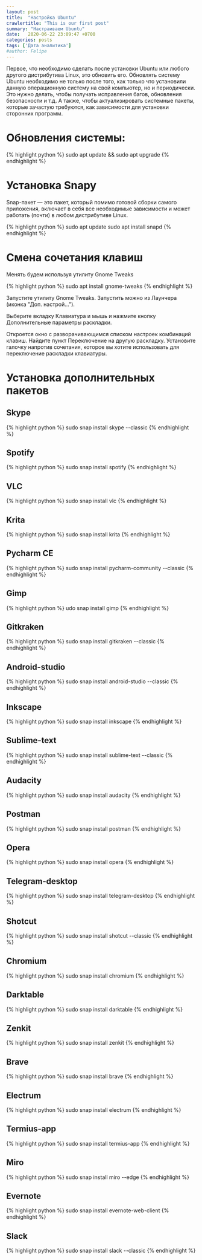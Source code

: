 ```yaml
---
layout: post
title:  "Настройка Ubuntu"
crawlertitle: "This is our first post"
summary: "Настраиваем Ubuntu"
date:   2020-06-22 23:09:47 +0700
categories: posts
tags: ['Дата аналитика']
#author: Felipe
---
```



Первое, что необходимо сделать после установки Ubuntu или любого другого дистрибутива Linux, это обновить его. Обновлять систему Ubuntu необходимо не только после того, как только что установили данную операционную систему на свой компьютер, но и периодически. Это нужно делать, чтобы получать исправления багов, обновления безопасности и т.д. А также, чтобы актуализировать системные пакеты, которые зачастую требуются, как зависимости для установки сторонних программ.

# Обновления системы:

{% highlight python %}
sudo apt update && sudo apt upgrade
{% endhighlight %}


# Установка Snapy

Snap-пакет — это пакет, который помимо готовой сборки самого приложения, включает в себя все необходимые зависимости и может работать (почти) в любом дистрибутиве Linux.

{% highlight python %}
sudo apt update
sudo apt install snapd
{% endhighlight %}


# Смена сочетания клавиш 

Менять будем используя утилиту Gnome Tweaks

{% highlight python %}
sudo apt install gnome-tweaks
{% endhighlight %}

Запустите утилиту Gnome Tweaks. Запустить можно из Лаунчера (иконка "Доп. настрой...").

Выберите вкладку Клавиатура и мышь и нажмите кнопку Дополнительные параметры раскладки.

Откроется окно с разворачивающимся списком настроек комбинаций клавиш. Найдите пункт Переключение на другую раскладку. 
Установите галочку напротив сочетания, которое вы хотите использовать для переключение раскладки клавиатуры.
 
  
 
  
 

# Установка дополнительных пакетов

## Skype
{% highlight python %}
sudo snap install skype --classic
{% endhighlight %}

## Spotify
{% highlight python %}
sudo snap install spotify
{% endhighlight %}

## VLC
{% highlight python %}
sudo snap install vlc
{% endhighlight %}

## Krita
{% highlight python %}
sudo snap install krita
{% endhighlight %}

## Pycharm CE
{% highlight python %}
sudo snap install pycharm-community --classic
{% endhighlight %}

## Gimp
{% highlight python %}
udo snap install gimp
{% endhighlight %}

## Gitkraken
{% highlight python %}
sudo snap install gitkraken --classic
{% endhighlight %}

## Android-studio
{% highlight python %}
sudo snap install android-studio --classic
{% endhighlight %}

## Inkscape
{% highlight python %}
sudo snap install inkscape
{% endhighlight %}

## Sublime-text 
{% highlight python %}
sudo snap install sublime-text --classic
{% endhighlight %}

## Audacity
{% highlight python %}
sudo snap install audacity
{% endhighlight %}

## Postman
{% highlight python %}
sudo snap install postman
{% endhighlight %}

## Opera
{% highlight python %}
sudo snap install opera
{% endhighlight %}

## Telegram-desktop
{% highlight python %}
sudo snap install telegram-desktop
{% endhighlight %}

## Shotcut 
{% highlight python %}
sudo snap install shotcut --classic
{% endhighlight %}

## Chromium
{% highlight python %}
sudo snap install chromium
{% endhighlight %}

## Darktable
{% highlight python %}
sudo snap install darktable
{% endhighlight %}

## Zenkit
{% highlight python %}
sudo snap install zenkit
{% endhighlight %}

## Brave
{% highlight python %}
sudo snap install brave
{% endhighlight %}

## Electrum
{% highlight python %}
sudo snap install electrum
{% endhighlight %}

## Termius-app
{% highlight python %}
sudo snap install termius-app
{% endhighlight %}

## Miro 
{% highlight python %}
sudo snap install miro --edge
{% endhighlight %}

## Evernote
{% highlight python %}
sudo snap install evernote-web-client
{% endhighlight %}

## Slack
{% highlight python %}
sudo snap install slack --classic
{% endhighlight %}
